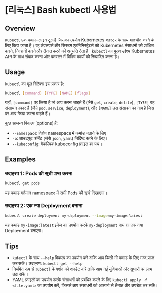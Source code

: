 # [리눅스] Bash kubectl 사용법

## Overview
`kubectl` एक कमांड-लाइन टूल है जिसका उपयोग Kubernetes क्लस्टर के साथ बातचीत करने के लिए किया जाता है। यह डेवलपर्स और सिस्टम एडमिनिस्ट्रेटर्स को Kubernetes संसाधनों को प्रबंधित करने, निगरानी करने और तैनात करने की अनुमति देता है। `kubectl` का मुख्य उद्देश्य Kubernetes API के साथ संवाद करना और क्लस्टर में विभिन्न कार्यों को निष्पादित करना है।

## Usage
`kubectl` का मूल सिंटैक्स इस प्रकार है:

```bash
kubectl [command] [TYPE] [NAME] [flags]
```

यहाँ, `[command]` वह क्रिया है जो आप करना चाहते हैं (जैसे `get`, `create`, `delete`), `[TYPE]` वह संसाधन प्रकार है (जैसे `pod`, `service`, `deployment`), और `[NAME]` उस संसाधन का नाम है जिस पर आप क्रिया करना चाहते हैं। 

कुछ सामान्य विकल्प (options) हैं:
- `--namespace`: विशेष namespace में कमांड चलाने के लिए।
- `-o`: आउटपुट फॉर्मेट (जैसे `json`, `yaml`) निर्दिष्ट करने के लिए।
- `--kubeconfig`: वैकल्पिक kubeconfig फ़ाइल का पथ।

## Examples
### उदाहरण 1: Pods की सूची प्राप्त करना
```bash
kubectl get pods
```
यह कमांड वर्तमान namespace में सभी Pods की सूची दिखाएगा।

### उदाहरण 2: एक नया Deployment बनाना
```bash
kubectl create deployment my-deployment --image=my-image:latest
```
यह कमांड `my-image:latest` इमेज का उपयोग करके `my-deployment` नाम का एक नया Deployment बनाएगा।

## Tips
- `kubectl` के साथ `--help` विकल्प का उपयोग करें ताकि आप किसी भी कमांड के लिए मदद प्राप्त कर सकें। उदाहरण: `kubectl get --help`
- नियमित रूप से `kubectl` के वर्शन को अपडेट करें ताकि आप नई सुविधाओं और सुधारों का लाभ उठा सकें।
- YAML फ़ाइलों का उपयोग करके संसाधनों को प्रबंधित करने के लिए `kubectl apply -f <file.yaml>` का उपयोग करें, जिससे आप संसाधनों को आसानी से तैनात और अपडेट कर सकें।